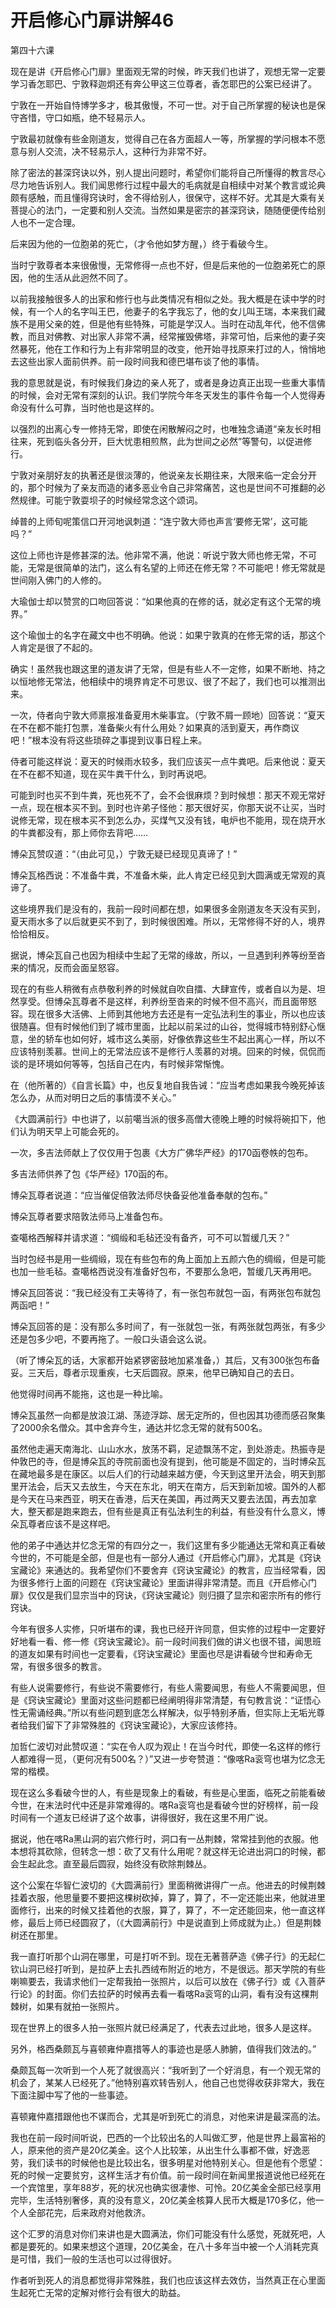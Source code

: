 # 开启修心门扉讲解46

第四十六课

现在是讲《开启修心门扉》里面观无常的时候，昨天我们也讲了，观想无常一定要学习香怎耶巴、宁敦释迦炯还有奔公甲这三位尊者，香怎耶巴的公案已经讲了。

宁敦在一开始自恃博学多才，极其傲慢，不可一世。对于自己所掌握的秘诀也是保守吝惜，守口如瓶，绝不轻易示人。

宁敦最初就像有些金刚道友，觉得自己在各方面超人一等，所掌握的学问根本不愿意与别人交流，决不轻易示人，这种行为非常不好。

除了密法的甚深窍诀以外，别人提出问题时，希望你们能将自己所懂得的教言尽心尽力地告诉别人。我们闻思修行过程中最大的毛病就是自相续中对某个教言或论典颇有感触，而且懂得窍诀时，舍不得给别人，很保守，这样不好。尤其是大乘有关菩提心的法门，一定要和别人交流。当然如果是密宗的甚深窍诀，随随便便传给别人也不一定合理。

后来因为他的一位胞弟的死亡，（才令他如梦方醒，）终于看破今生。

当时宁敦尊者本来很傲慢，无常修得一点也不好，但是后来他的一位胞弟死亡的原因，他的生活从此迥然不同了。

以前我接触很多人的出家和修行也与此类情况有相似之处。我大概是在读中学的时候，有一个人的名字叫王巴，他妻子的名字我忘了，他的女儿叫王瑞，本来我们藏族不是用父亲的姓，但是他有些特殊，可能是学汉人。当时在动乱年代，他不信佛教，而且对佛教、对出家人非常不满，经常摧毁佛塔，非常可怕，后来他的妻子突然暴死，他在工作和行为上有非常明显的改变，他开始寻找原来打过的人，悄悄地去这些出家人面前供养。前一段时间我和德巴堪布谈了他的事情。

我的意思就是说，有时候我们身边的亲人死了，或者是身边真正出现一些重大事情的时候，会对无常有深刻的认识。我们学院今年冬天发生的事件令每一个人觉得寿命没有什么可靠，当时他也是这样的。

以强烈的出离心专一修持无常，即使在闲散解闷之时，也唯独念诵道“亲友长时相往来，死到临头各分开，巨大忧患相煎熬，此为世间之必然”等警句，以促进修行。

宁敦对亲朋好友的执著还是很淡薄的，他说亲友长期往来，大限来临一定会分开的，那个时候为了亲友而造的诸多恶业令自己非常痛苦，这也是世间不可推翻的必然规律。可能宁敦耍坝子的时候经常念这个颂词。

绰普的上师旬呢策信口开河地讽刺道：“连宁敦大师也声言‘要修无常’，这可能吗？”

这位上师也许是修甚深的法。他非常不满，他说：听说宁敦大师也修无常，不可能，无常是很简单的法门，这么有名望的上师还在修无常？不可能吧！修无常就是世间刚入佛门的人修的。

大瑜伽士却以赞赏的口吻回答说：“如果他真的在修的话，就必定有这个无常的境界。”

这个瑜伽士的名字在藏文中也不明确。他说：如果宁敦真的在修无常的话，那这个人肯定是很了不起的。

确实！虽然我也跟这里的道友讲了无常，但是有些人不一定修，如果不断地、持之以恒地修无常法，他相续中的境界肯定不可思议、很了不起了，我们也可以推测出来。

一次，侍者向宁敦大师禀报准备夏用木柴事宜。（宁敦不屑一顾地）回答说：“夏天在不在都不能打包票，准备柴火有什么用处？如果真的活到夏天，再作商议吧！”根本没有将这些琐碎之事提到议事日程上来。

侍者可能这样说：夏天的时候雨水较多，我们应该买一点牛粪吧。后来他说：夏天在不在都不知道，现在买牛粪干什么，到时再说吧。

可能到时也买不到牛粪，死也死不了，会不会很麻烦？到时候想：那天不观无常好一点，现在根本买不到。到时也许弟子怪他：那天很好买，你那天说不让买，当时说修无常，现在根本买不到怎么办，买煤气又没有钱，电炉也不能用，现在烧开水的牛粪都没有，那上师你去背吧……

博朵瓦赞叹道：“（由此可见，）宁敦无疑已经现见真谛了！”

博朵瓦格西说：不准备牛粪，不准备木柴，此人肯定已经见到大圆满或无常观的真谛了。

这些境界我们是没有的，我前一段时间都在想，如果很多金刚道友冬天没有买到，夏天雨水多了以后就更买不到了，到时候很困难。所以，无常修得不好的人，境界恰恰相反。

据说，博朵瓦自己也因为相续中生起了无常的缘故，所以，一旦遇到利养等纷至沓来的情况，反而会面呈怒容。

现在的有些人稍微有点恭敬利养的时候就自吹自擂、大肆宣传，或者自以为是、坦然享受。但博朵瓦尊者不是这样，利养纷至沓来的时候不但不高兴，而且面带怒容。现在很多大活佛、上师到其他地方去还是有一定弘法利生的事业，所以也应该很随喜。但有时候他们到了城市里面，比起以前呆过的山谷，觉得城市特别舒心惬意，坐的轿车也如何好，城市这么美丽，好像依靠这些生不起出离心一样，所以不应该特别羡慕。世间上的无常法应该不是修行人羡慕的对境。回来的时候，侃侃而谈的是环境如何等等，包括自己在内，有时候非常惭愧。

在（他所著的）《自言长篇》中，也反复地自我告诫：“应当考虑如果我今晚死掉该怎么办，从而对明日之后的事情漠不关心。”

《大圆满前行》中也讲了，以前噶当派的很多高僧大德晚上睡的时候将碗扣下，他们认为明天早上可能会死的。

一次，多吉法师献上了仅仅用于包裹《大方广佛华严经》的170函卷帙的包布。

多吉法师供养了包《华严经》170函的布。

博朵瓦尊者说道：“应当催促倍敦法师尽快备妥他准备奉献的包布。”

博朵瓦尊者要求陪敦法师马上准备包布。

查噶格西解释并请求道：“绸缎和毛毡还没有备齐，可不可以暂缓几天？”

当时包经书是用一些绸缎，现在有些包布的角上面加上五颜六色的绸缎，但是可能也加一些毛毡。查噶格西说没有准备好包布，不要那么急吧，暂缓几天再用吧。

博朵瓦回答说：“我已经没有工夫等待了，有一张包布就包一函，有两张包布就包两函吧！”

博朵瓦回答的是：没有那么多时间了，有一张就包一张，有两张就包两张，有多少还是包多少吧，不要再拖了。一般口头语会这么说。

（听了博朵瓦的话，大家都开始紧锣密鼓地加紧准备，）其后，又有300张包布备妥。三天后，尊者示现重疾，七天后圆寂。原来，他早已确知自己的去日。

他觉得时间再不能拖，这也是一种比喻。

博朵瓦虽然一向都是放浪江湖、荡迹浮踪、居无定所的，但也因其功德而感召聚集了2000余名僧众。其中舍弃今生，通达并忆念无常的就有500名。

虽然他走遍天南海北、山山水水，放荡不羁，足迹飘荡不定，到处游走。热振寺是仲敦巴的寺，但是博朵瓦的寺院前面也没有提到，他可能是不固定的，当时博朵瓦在藏地最多是在康区。以后人们的行动越来越方便，今天到这里开法会，明天到那里开法会，后天又去放生，今天在东北，明天在南方，后天到新加坡。国外的人都是今天在马来西亚，明天在香港，后天在美国，再过两天又要去法国，再去加拿大，整天都是跑来跑去，但有些是真正有弘法利生的利益，有些没有什么意义，博朵瓦尊者应该不是这样吧。

他的弟子中通达并忆念无常的有四分之一，我们这里有多少能通达无常和真正看破今世的，不可能是全部，但是也有一部分人通过《开启修心门扉》，尤其是《窍诀宝藏论》来通达的。我希望你们不要舍弃《窍诀宝藏论》的教言，应当经常看，因为很多修行上面的问题在《窍诀宝藏论》里面讲得非常清楚。而且《开启修心门扉》仅仅是我们显宗当中的窍诀，《窍诀宝藏论》则归摄了显宗和密宗所有的修行窍诀。

今年有很多人实修，只听堪布的课，我也已经开许同意，但实修的过程中一定要好好地看一看、修一修《窍诀宝藏论》。前一段时间我们做的讲义也很不错，闻思班的道友如果有时间也一定要看，《窍诀宝藏论》里面也尽是讲看破今世和寿命无常，有很多很多的教言。

有些人说需要修行，有些说不需要修行，有些人需要闻思，有些人不需要闻思，但是《窍诀宝藏论》里面对这些问题都已经阐明得非常清楚，有句教言说：“证悟心性无需诵经典。”所以有些问题到底怎么样解决，似乎特别矛盾，但实际上无垢光尊者给我们留下了非常殊胜的《窍诀宝藏论》，大家应该修持。

加哲仁波切对此赞叹道：“实在令人叹为观止！在当今时代，即使一名这样的修行人都难得一觅，（更何况有500名？）”又进一步夸赞道：“像喀Ra衮穹也堪为忆念无常的楷模。

现在这么多看破今世的人，有些是现象上的看破，有些是心里面，临死之前能看破今世，在末法时代中还是非常难得的。喀Ra衮穹也是看破今世的好榜样，前一段时间有一个道友已经讲了这个故事，讲得很好，我在这里不用广说。

据说，他在喀Ra黑山洞的岩穴修行时，洞口有一丛荆棘，常常挂到他的衣服。他本想将其砍除，但转念一想：砍了又有什么用呢？就这样无论进出洞口的时候，都会生起此念。直至最后圆寂，始终没有砍除荆棘丛。

这个公案在华智仁波切的《大圆满前行》里面稍微讲得广一点。他进去的时候荆棘挂着衣服，他思量要不要把这棵树砍掉，算了，算了，不一定还能出来，他就进里面修行，出来的时候又挂着他的衣服，算了，算了，不一定还能回来，他一直这样修，最后上师已经圆寂了，（《大圆满前行》中是说直到上师成就为止。）但是荆棘树还在那里。

我一直打听那个山洞在哪里，可是打听不到。现在无著菩萨造《佛子行》的无起仁钦山洞已经打听到，是拉萨上去扎西绒布附近的地方，不是很远。那天学院的有些喇嘛要去，我请求他们一定帮我拍一张照片，以后可以放在《佛子行》或《入菩萨行论》的封面。你们去拉萨的时候再去看一看喀Ra衮穹的山洞，看有没有这棵荆棘树，如果有就拍一张照片。

现在世界上的很多人拍一张照片就已经满足了，代表去过此地，很多人是这样。

另外，格西桑颇瓦与喜顿雍仲嘉措等人的事迹也是感人肺腑，值得我们效法的。”

桑颇瓦每一次听到一个人死了就很高兴：“我听到了一个好消息，有一个观无常的机会了，某某人已经死了。”他特别喜欢转告别人，他自己也觉得收获非常大，我在下面注脚中写了他的一些事迹。

喜顿雍仲嘉措跟他也不谋而合，尤其是听到死亡的消息，对他来讲是最深高的法。

我也在前一段时间听说，巴西的一个比较出名的人叫做汇罗，他是世界上最富裕的人，原来他的资产是20亿美金。这个人比较笨，从出生什么事都不做，好逸恶劳，我们读书的时候他也是比较出名，很多明星对他特别关心。但是他有个愿望：死的时候一定要贫穷，这样生活才有价值。前一段时间在新闻里报道说他已经死在一个宾馆里，享年88岁，死的状况也确实很凄惨、可怜。20亿美金全部已经享用完毕，生活特别奢侈，真的没有意义，20亿美金核算人民币大概是170多亿，他一个人全部花完，后来政府对他救济。

这个汇罗的消息对你们来讲也是大圆满法，你们可能没有什么感觉，死就死吧，人都是要死的。如果来想这个道理，20亿美金，在八十多年当中被一个人消耗完真是可惜，我们一般的生活也可以过得很好。

作者听到死人的消息都觉得非常殊胜，我们也应该这样去效仿，当然真正在心里面生起死亡无常的定解对修行会有很大的助益。

